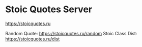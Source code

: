 # Stoic Quotes Server

https://stoicquotes.ru

Random Quote: https://stoicquotes.ru/random
Stoic Class Dist: https://stoicquotes.ru/dist
